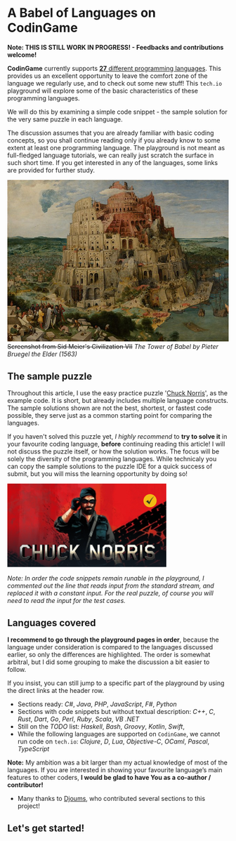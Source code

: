 # A Babel of Languages on CodinGame

**Note: THIS IS STILL WORK IN PROGRESS! - Feedbacks and contributions welcome!**

**CodinGame** currently supports [**27** different programming languages](https://www.codingame.com/faq).
This provides us an excellent opportunity to leave the comfort zone of the language we regularly use, and to check out some new stuff!
This `tech.io` playground will explore some of the basic characteristics of these programming languages.

We will do this by examining a simple code snippet - the sample solution for the very same puzzle in each language.

The discussion assumes that you are already familiar with basic coding concepts, so you shall continue reading only if you already know to some extent at least one programming language. The playground is not meant as full-fledged language tutorials, we can really just scratch the surface in such short time. If you get interested in any of the languages, some links are provided for further study.

![Babel](../cover.png)
~~Screenshot from Sid Meier's Civilization VII~~ _The Tower of Babel by Pieter Bruegel the Elder (1563)_

## The sample puzzle

Throughout this article, I use the easy practice puzzle '[Chuck Norris](https://www.codingame.com/training/easy/chuck-norris)', as the example code. It is short, but already includes multiple language constructs. The sample solutions shown are not the best, shortest, or fastest code possible, they serve just as a common starting point for comparing the languages.

If you haven't solved this puzzle yet, _I highly recommend_ to **try to solve it** in your favourite coding language, **before** continuing reading this article! I will not discuss the puzzle itself, or how the solution works. The focus will be solely the diversity of the programming languages. While technicaly you can copy the sample solutions to the puzzle IDE for a quick success of submit, but you will miss the learning opportunity by doing so!

![Chuck Norris](../pic/chucknorris.png)

_Note: In order the code snippets remain runable in the playground, I commented out the line that reads input from the standard stream, and replaced it with a constant input. For the real puzzle, of course you will need to read the input for the test cases._

## Languages covered

**I recommend to go through the playground pages in order**, because the language under consideration is compared to the languages discussed earlier, so only the differences are highlighted. The order is somewhat arbitral, but I did some grouping to make the discussion a bit easier to follow.

If you insist, you can still jump to a specific part of the playground by using the direct links at the header row.

- Sections ready: _C#_, _Java_, _PHP_, _JavaScript_, _F#_, _Python_
- Sections with code snippets but without textual description: _C++_, _C_, _Rust_, _Dart_, _Go_, _Perl_, _Ruby_, _Scala_, _VB .NET_
- Still on the _TODO_ list: _Haskell_, _Bash_, _Groovy_, _Kotlin_, _Swift_,
- While the following languages are supported on `CodinGame`, we cannot run code on `tech.io`: _Clojure_, _D_, _Lua_, _Objective-C_, _OCaml_, _Pascal_, _TypeScript_

**Note:** My ambition was a bit larger than my actual knowledge of most of the languages. If you are interested in showing your favourite language’s main features to other coders, **I would be glad to have You as a co-author / contributor!**
- Many thanks to [Djoums](https://www.codingame.com/profile/f0b5a892e52b5ec167931b7bdf52eb982136521), who contributed several sections to this project!

## Let's get started!
